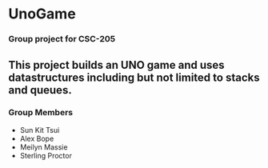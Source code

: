 # UnoGame #
### Group project for CSC-205 ###

This project builds an UNO game and uses datastructures
including but not limited to stacks and queues.
----
### Group Members ###
- Sun Kit Tsui
- Alex Bope
- Meilyn Massie
- Sterling Proctor
